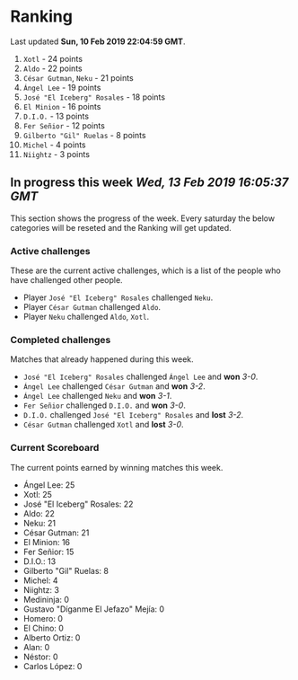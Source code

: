 # Ranking

Last updated **Sun, 10 Feb 2019 22:04:59 GMT**.

1. `Xotl` - 24 points
2. `Aldo` - 22 points
3. `César Gutman`, `Neku` - 21 points
4. `Ángel Lee` - 19 points
5. `José "El Iceberg" Rosales` - 18 points
6. `El Minion` - 16 points
7. `D.I.O.` - 13 points
8. `Fer Señior` - 12 points
9. `Gilberto "Gil" Ruelas` - 8 points
10. `Michel` - 4 points
11. `Niightz` - 3 points

## In progress this week *Wed, 13 Feb 2019 16:05:37 GMT*
This section shows the progress of the week. Every saturday the below categories will be reseted and the Ranking will get updated.

### Active challenges
These are the current active challenges, which is a list of the people who have challenged other people.

* Player `José "El Iceberg" Rosales` challenged `Neku`.
* Player `César Gutman` challenged `Aldo`.
* Player `Neku` challenged `Aldo`, `Xotl`.

### Completed challenges
Matches that already happened during this week.

* `José "El Iceberg" Rosales` challenged `Ángel Lee` and **won** *3-0*.
* `Ángel Lee` challenged `César Gutman` and **won** *3-2*.
* `Ángel Lee` challenged `Neku` and **won** *3-1*.
* `Fer Señior` challenged `D.I.O.` and **won** *3-0*.
* `D.I.O.` challenged `José "El Iceberg" Rosales` and **lost** *3-2*.
* `César Gutman` challenged `Xotl` and **lost** *3-0*.

### Current Scoreboard
The current points earned by winning matches this week.

* Ángel Lee: 25
* Xotl: 25
* José "El Iceberg" Rosales: 22
* Aldo: 22
* Neku: 21
* César Gutman: 21
* El Minion: 16
* Fer Señior: 15
* D.I.O.: 13
* Gilberto "Gil" Ruelas: 8
* Michel: 4
* Niightz: 3
* Medininja: 0
* Gustavo "Díganme El Jefazo" Mejía: 0
* Homero: 0
* El Chino: 0
* Alberto Ortiz: 0
* Alan: 0
* Néstor: 0
* Carlos López: 0